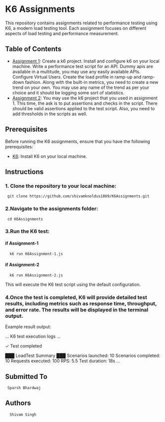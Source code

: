 # K6 Assignments

This repository contains assignments related to performance testing using K6, a modern load testing tool. Each assignment focuses on different aspects of load testing and performance measurement.

## Table of Contents

- [Assignment 1](./K6Assignment-1.js):     Create a k6 project.
    Install and configure k6 on your local machine.
    Write a performance test script for an API. Dummy apis are available in a multitude, you may use any easily available APIs.
    Configure Virtual Users.
    Create the load profile in ramp-up and ramp-down fashion.
    Along with the built-in metrics, you need to create a new trend on your own. You may use any name of the trend as per your choice and it should be logging some sort of statistics.
- [Assignment 2](./K6Assignment-2.js):     You may use the k6 project that you used in assignment 1.
    This time, the ask is to put assertions and checks in the script.
    There should be valid assertions applied to the test script.
    Also, you need to add thresholds in the scripts as well.

## Prerequisites

Before running the K6 assignments, ensure that you have the following prerequisites:

- [K6](https://k6.io/docs/getting-started/installation/): Install K6 on your local machine.

## Instructions

### 1. Clone the repository to your local machine:

     git clone https://github.com/shivamknoldus1869/K6Assignments.git

### 2.Navigate to the assignments folder:

     cd K6Assignments

### 3.Run the K6 test:
  #### if Assignment-1
      k6 run K6Assignment-1.js
  #### if Assignment-2
      k6 run K6Assignment-2.js
  This will execute the K6 test script using the default configuration.
 ### 4.Once the test is completed, K6 will provide detailed test results, including metrics such as response time, throughput, and error rate. The results will be displayed in the terminal output.
Example result output:

... K6 test execution logs ...

✓ Test completed

███ LoadTest Summary ███
  Scenarios launched: 10
  Scenarios completed: 10
  Requests executed: 100
  RPS: 5.5
  Test duration: 18s
  ...
 ## Submitted To
     Sparsh Bhardwaj
 ## Authors
      Shivam Singh
      

